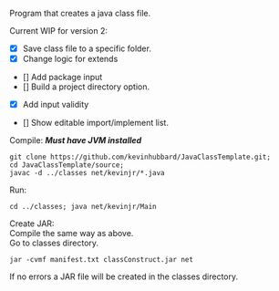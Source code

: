 Program that creates a java class file.  

Current WIP for version 2:  
- [x] Save class file to a specific folder.
- [x] Change logic for extends
- [] Add package input
- [] Build a project directory option.
- [x] Add input validity
- [] Show editable import/implement list.

Compile: ***Must have JVM installed***
```
git clone https://github.com/kevinhubbard/JavaClassTemplate.git;
cd JavaClassTemplate/source;
javac -d ../classes net/kevinjr/*.java

```

Run:  
```
cd ../classes; java net/kevinjr/Main
```

Create JAR:  
Compile the same way as above.  
Go to classes directory.
```
jar -cvmf manifest.txt classConstruct.jar net
``` 
If no errors a JAR file will be created in the classes directory.